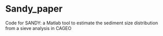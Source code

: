 # Sandy_paper
Code for SANDY: a Matlab tool to estimate the sediment size distribution from a sieve analysis in CAGEO

